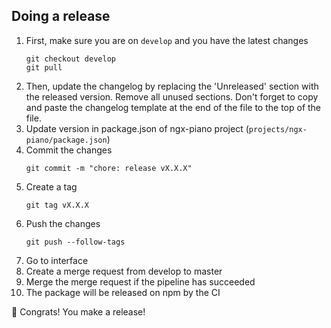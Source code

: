 ## Doing a release

1. First, make sure you are on `develop` and you have the latest changes
    ```shell
    git checkout develop
    git pull
    ```
2. Then, update the changelog by replacing the 'Unreleased' section with the released version. Remove all unused sections. Don't forget to copy and paste the changelog template at the end of the file to the top of the file.
3. Update version in package.json of ngx-piano project (`projects/ngx-piano/package.json`)
4. Commit the changes
    ```shell
    git commit -m "chore: release vX.X.X"
    ```
5. Create a tag
    ```shell
    git tag vX.X.X
    ```
6. Push the changes
    ```shell
    git push --follow-tags
    ```
7. Go to interface
8. Create a merge request from develop to master
9. Merge the merge request if the pipeline has succeeded
10. The package will be released on npm by the CI

🎉 Congrats! You make a release!
